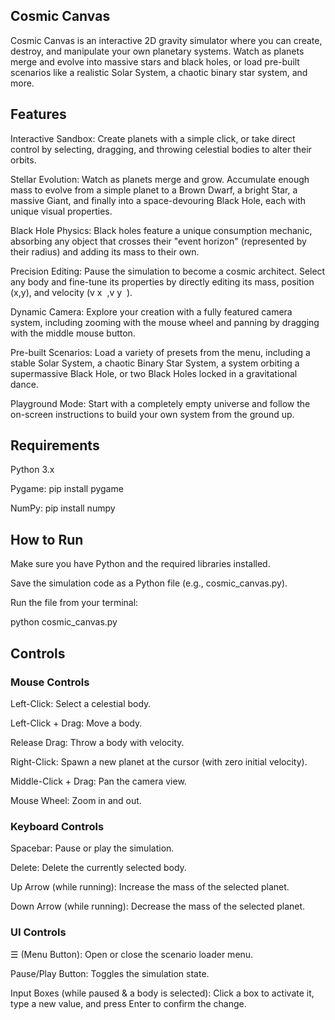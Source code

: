 ## Cosmic Canvas 
Cosmic Canvas is an interactive 2D gravity simulator where you can create, destroy, and manipulate your own planetary systems. Watch as planets merge and evolve into massive stars and black holes, or load pre-built scenarios like a realistic Solar System, a chaotic binary star system, and more.
## Features
Interactive Sandbox: Create planets with a simple click, or take direct control by selecting, dragging, and throwing celestial bodies to alter their orbits.

Stellar Evolution: Watch as planets merge and grow. Accumulate enough mass to evolve from a simple planet to a Brown Dwarf, a bright Star, a massive Giant, and finally into a space-devouring Black Hole, each with unique visual properties.

Black Hole Physics: Black holes feature a unique consumption mechanic, absorbing any object that crosses their "event horizon" (represented by their radius) and adding its mass to their own.

Precision Editing: Pause the simulation to become a cosmic architect. Select any body and fine-tune its properties by directly editing its mass, position (x,y), and velocity (v 
x
​
 ,v 
y
​
 ).

Dynamic Camera: Explore your creation with a fully featured camera system, including zooming with the mouse wheel and panning by dragging with the middle mouse button.

Pre-built Scenarios: Load a variety of presets from the menu, including a stable Solar System, a chaotic Binary Star System, a system orbiting a supermassive Black Hole, or two Black Holes locked in a gravitational dance.

Playground Mode: Start with a completely empty universe and follow the on-screen instructions to build your own system from the ground up.

## Requirements
Python 3.x

Pygame: pip install pygame

NumPy: pip install numpy

## How to Run
Make sure you have Python and the required libraries installed.

Save the simulation code as a Python file (e.g., cosmic_canvas.py).

Run the file from your terminal:

python cosmic_canvas.py
## Controls
### Mouse Controls
Left-Click: Select a celestial body.

Left-Click + Drag: Move a body.

Release Drag: Throw a body with velocity.

Right-Click: Spawn a new planet at the cursor (with zero initial velocity).

Middle-Click + Drag: Pan the camera view.

Mouse Wheel: Zoom in and out.

### Keyboard Controls
Spacebar: Pause or play the simulation.

Delete: Delete the currently selected body.

Up Arrow (while running): Increase the mass of the selected planet.

Down Arrow (while running): Decrease the mass of the selected planet.

### UI Controls
☰ (Menu Button): Open or close the scenario loader menu.

Pause/Play Button: Toggles the simulation state.

Input Boxes (while paused & a body is selected): Click a box to activate it, type a new value, and press Enter to confirm the change.
